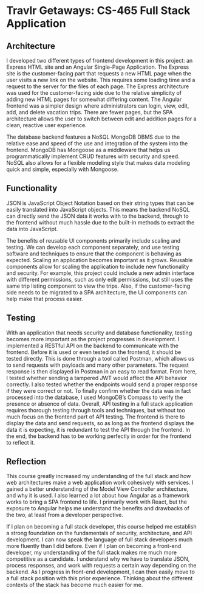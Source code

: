 # Travlr Getaways: CS-465 Full Stack Application
 
## Architecture

I developed two different types of frontend development in this project: an Express HTML site and an Angular Single-Page Application. The Express site is the customer-facing part that requests a new HTML page when the user visits a new link on the website. This requires some loading time and a request to the server for the files of each page. The Express architecture was used for the customer-facing side due to the relative simplicity of adding new HTML pages for somewhat differing content. The Angular frontend was a simpler design where administrators can login, view, edit, add, and delete vacation trips. There are fewer pages, but the SPA architecture allows the user to switch between edit and addition pages for a clean, reactive user experience. 

The database backend features a NoSQL MongoDB DBMS due to the relative ease and speed of the use and integration of the system into the frontend. MongoDB has Mongoose as a middleware that helps us programmatically implement CRUD features with security and speed. NoSQL also allows for a flexible modeling style that makes data modeling quick and simple, especially with Mongoose.

## Functionality

JSON is JavaScript Object Notation based on their string types that can be easily translated into JavaScript objects. This means the backend NoSQL can directly send the JSON data it works with to the backend, through to the frontend without much hassle due to the built-in methods to extract the data into JavaScript. 

The benefits of reusable UI components primarily include scaling and testing. We can develop each component separately, and use testing software and techniques to ensure that the component is behaving as expected. Scaling an application becomes important as it grows. Reusable components allow for scaling the application to include new functionality and security. For example, this project could include a new admin interface with different permissions, such as only edit permissions, but still uses the same trip listing component to view the trips. Also, if the customer-facing side needs to be migrated to a SPA architecture, the UI components can help make that process easier. 

## Testing

With an application that needs security and database functionality, testing becomes more important as the project progresses in development. I implemented a RESTful API on the backend to communicate with the frontend. Before it is used or even tested on the frontend, it should be tested directly. This is done through a tool called Postman, which allows us to send requests with payloads and many other parameters. The request response is then displayed in Postman in an easy to read format. From here, I tested whether sending a tampered JWT would affect the API behavior correctly. I also tested whether the endpoints would send a proper response if they were correct or not. To finally confirm whether the data was in fact processed into the database, I used MongoDB’s Compass to verify the presence or absence of data. Overall, API testing in a full stack application requires thorough testing through tools and techniques, but without too much focus on the frontend part of API testing. The frontend is there to display the data and send requests, so as long as the frontend displays the data it is expecting, it is redundant to test the API through the frontend. In the end, the backend has to be working perfectly in order for the frontend to reflect it. 

## Reflection

This course greatly increased my understanding of the full stack and how web architectures make a web application work cohesively with services. I gained a better understanding of the Model View Controller architecture, and why it is used. I also learned a lot about how Angular as a framework works to bring a SPA frontend to life. I primarily work with React, but the exposure to Angular helps me understand the benefits and drawbacks of the two, at least from a developer perspective. 

If I plan on becoming a full stack developer, this course helped me establish a strong foundation on the fundamentals of security, architecture, and API development. I can now speak the language of full stack developers much more fluently than I did before. Even if I plan on becoming a front-end developer, my understanding of the full stack makes me much more competitive as a candidate. I understand why we have to translate JSON, process responses, and work with requests a certain way depending on the backend. As I progress in front-end development, I can then easily move to a full stack position with this prior experience. Thinking about the different contexts of the stack has become much easier for me. 

